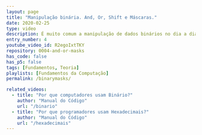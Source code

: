 ```yaml
---
layout: page
title: "Manipulação binária. And, Or, Shift e Máscaras."
date: 2020-02-25
type: video
description: É muito comum a manipulação de dados binários no dia a dia da implementação de código. Você como programador tem que dominar esse assunto.
entry_number: 4
youtube_video_id: R2egoIxtTKY
repository: 0004-and-or-masks
has_code: false
has_p5: false
tags: [Fundamentos, Teoria]
playlists: [Fundamentos da Computação]
permalink: /binarymasks/

related_videos:
  - title: "Por que computadores usam Binário?"
    author: "Manual do Código"
    url: "/binario"
  - title: "Por que programadores usam Hexadecimais?"
    author: "Manual do Código"
    url: "/hexadecimais"
---
```


